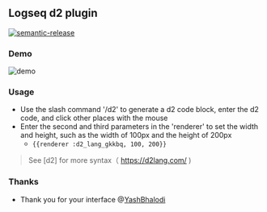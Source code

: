 ## Logseq d2 plugin

[![semantic-release](https://img.shields.io/badge/%20%20%F0%9F%93%A6%F0%9F%9A%80-semantic--release-e10079.svg)](https://github.com/semantic-release/semantic-release)

### Demo
![demo]('./demo.gif')

### Usage

- Use the slash command '/d2' to generate a d2 code block, enter the d2 code, and click other places with the mouse
- Enter the second and third parameters in the 'renderer' to set the width and height, such as the width of 100px and the height of 200px
    - `{{renderer :d2_lang_gkkbq, 100, 200}}`

> See [d2] for more syntax（ https://d2lang.com/ )

### Thanks

- Thank you for your interface @[YashBhalodi](https://github.com/YashBhalodi)

